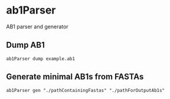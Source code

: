 # ab1Parser

AB1 parser and generator

## Dump AB1

 `ab1Parser dump example.ab1`
 

## Generate minimal AB1s from FASTAs

 `ab1Parser gen "./pathContainingFastas" "./pathForOutputAb1s"`
